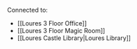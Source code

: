 Connected to:
- [[Loures 3 Floor Office]]
- [[Loures 3 Floor Magic Room]]
- [[Loures Castle Library|Loures Library]]